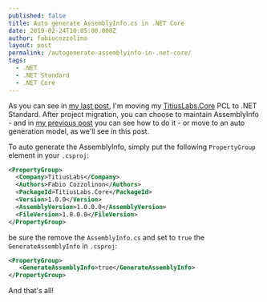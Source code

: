 ```yaml
---
published: false
title: Auto generate AssemblyInfo.cs in .NET Core
date: 2019-02-24T10:05:00.000Z
author: fabiocozzolino
layout: post
permalink: /autogenerate-assemblyinfo-in-.net-core/
tags:
  - .NET
  - .NET Standard
  - .NET Core
---
```

As you can see in [my last post](/update-portable-class-library-project-to-.net-standard/), I'm moving my [TitiusLabs.Core](https://github.com/fabiocozzolino/TitiusLabs.Xamarin) PCL to .NET Standard. After project migration, you can choose to maintain AssemblyInfo - and in [my previous post](/update-portable-class-library-project-to-.net-standard/) you can see how to do it - or move to an auto generation model, as we'll see in this post.

To auto generate the AssemblyInfo, simply put the following ```PropertyGroup``` element in your ```.csproj```:

```xml
<PropertyGroup>
  <Company>TitiusLabs</Company>
  <Authors>Fabio Cozzolinon</Authors>
  <PackageId>TitiusLabs.Core</PackageId>
  <Version>1.0.0</Version>
  <AssemblyVersion>1.0.0.0</AssemblyVersion>
  <FileVersion>1.0.0.0</FileVersion>
</PropertyGroup>
```

be sure the remove the ```AssemblyInfo.cs``` and set to ```true``` the ```GenerateAssemblyInfo``` in ```.csproj```:

```xml
<PropertyGroup>
   <GenerateAssemblyInfo>true</GenerateAssemblyInfo>
</PropertyGroup>
```

And that's all!
